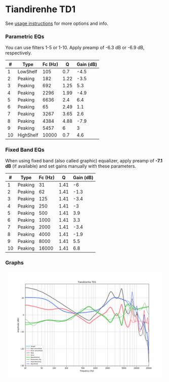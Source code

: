 # Tiandirenhe TD1
See [usage instructions](https://github.com/jaakkopasanen/AutoEq#usage) for more options and info.

### Parametric EQs
You can use filters 1-5 or 1-10. Apply preamp of -6.3 dB or -6.9 dB, respectively.

|   # | Type      |   Fc (Hz) |    Q |   Gain (dB) |
|-----|-----------|-----------|------|-------------|
|   1 | LowShelf  |       105 | 0.7  |        -4.5 |
|   2 | Peaking   |       182 | 1.22 |        -3.5 |
|   3 | Peaking   |       692 | 1.25 |         5.3 |
|   4 | Peaking   |      2296 | 1.99 |        -4.9 |
|   5 | Peaking   |      6636 | 2.4  |         6.4 |
|   6 | Peaking   |        65 | 2.49 |         1.1 |
|   7 | Peaking   |      3267 | 3.65 |         2.6 |
|   8 | Peaking   |      4384 | 4.88 |        -7.9 |
|   9 | Peaking   |      5457 | 6    |         3   |
|  10 | HighShelf |     10000 | 0.7  |         4.6 |

### Fixed Band EQs
When using fixed band (also called graphic) equalizer, apply preamp of **-7.1 dB** (if available) and set gains manually with these parameters.

|   # | Type    |   Fc (Hz) |    Q |   Gain (dB) |
|-----|---------|-----------|------|-------------|
|   1 | Peaking |        31 | 1.41 |        -6   |
|   2 | Peaking |        62 | 1.41 |        -1.3 |
|   3 | Peaking |       125 | 1.41 |        -3.4 |
|   4 | Peaking |       250 | 1.41 |        -3   |
|   5 | Peaking |       500 | 1.41 |         3.9 |
|   6 | Peaking |      1000 | 1.41 |         3.3 |
|   7 | Peaking |      2000 | 1.41 |        -3.4 |
|   8 | Peaking |      4000 | 1.41 |        -1.9 |
|   9 | Peaking |      8000 | 1.41 |         5.5 |
|  10 | Peaking |     16000 | 1.41 |         6.8 |

### Graphs
![](./Tiandirenhe%20TD1.png)
